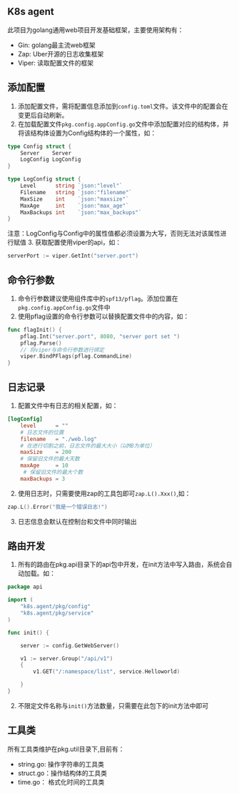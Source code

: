 ## K8s agent
此项目为golang通用web项目开发基础框架，主要使用架构有：
- Gin: golang最主流web框架
- Zap: Uber开源的日志收集框架
- Viper: 读取配置文件的框架
## 添加配置
1. 添加配置文件，需将配置信息添加到`config.toml`文件。该文件中的配置会在变更后自动刷新。
2. 在加载配置文件`pkg.config.appConfig.go`文件中添加配置对应的结构体，并将该结构体设置为Config结构体的一个属性，如：
```go
type Config struct {
	Server    Server
	LogConfig LogConfig
}

type LogConfig struct {
	Level      string `json:"level"`
	Filename   string `json:"filename"`
	MaxSize    int    `json:"maxsize"`
	MaxAge     int    `json:"max_age"`
	MaxBackups int    `json:"max_backups"`
}
```
注意：LogConfig与Config中的属性值都必须设置为大写，否则无法对该属性进行赋值
3. 获取配置使用viper的api，如：
```go
serverPort := viper.GetInt("server.port")
```
## 命令行参数
1. 命令行参数建议使用组件库中的`spf13/pflag`。添加位置在`pkg.config.appConfig.go`文件中
2. 使用pflag设置的命令行参数可以替换配置文件中的内容，如：
```go
func flagInit() {
	pflag.Int("server.port", 8080, "server port set ")
	pflag.Parse()
	// 将viper与命令行参数进行绑定
	viper.BindPFlags(pflag.CommandLine)
}
```
## 日志记录
1. 配置文件中有日志的相关配置，如：
```toml
[logConfig]
	level      = ""
    # 日志文件的位置
	filename   = "./web.log"
    # 在进行切割之前，日志文件的最大大小（以MB为单位）
	maxSize    = 200
    # 保留旧文件的最大天数
	maxAge     = 10
     # 保留旧文件的最大个数
	maxBackups = 3  
```
2. 使用日志时，只需要使用zap的工具包即可`zap.L().Xxx()`,如：
```go
zap.L().Error("我是一个错误日志!")
```
3. 日志信息会默认在控制台和文件中同时输出
## 路由开发
1. 所有的路由在pkg.api目录下的api包中开发，在init方法中写入路由，系统会自动加载。如：
```go
package api

import (
	"k8s.agent/pkg/config"
	"k8s.agent/pkg/service"
)

func init() {

	server := config.GetWebServer()

	v1 := server.Group("/api/v1")
	{
		v1.GET("/:namespace/list", service.Helloworld)

	}
}
```
2. 不限定文件名称与`init()`方法数量，只需要在此包下的init方法中即可
## 工具类
所有工具类维护在pkg.util目录下,目前有：
- string.go: 操作字符串的工具类
- struct.go：操作结构体的工具类
- time.go： 格式化时间的工具类